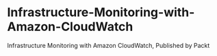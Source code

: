 # Infrastructure-Monitoring-with-Amazon-CloudWatch
Infrastructure Monitoring with Amazon CloudWatch, Published by Packt
